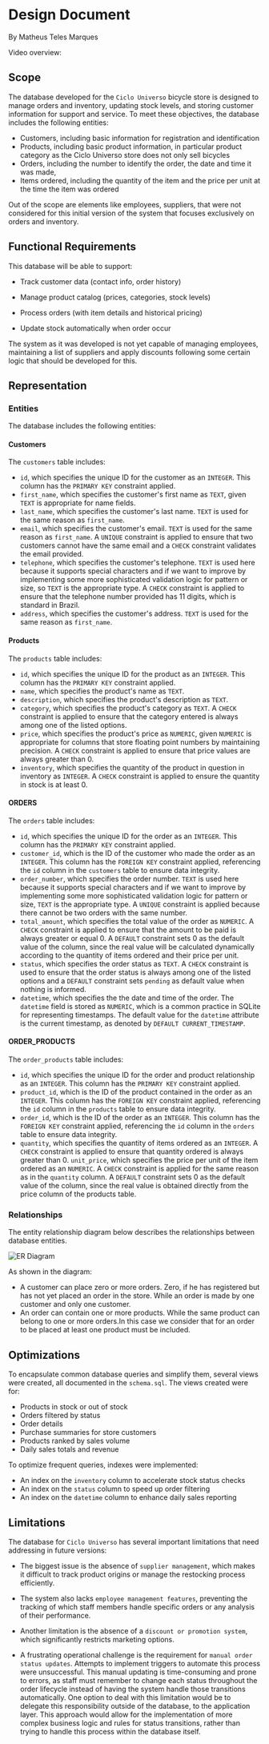 # Design Document

By Matheus Teles Marques

Video overview: <URL HERE>

## Scope

The database developed for the `Ciclo Universo` bicycle store is designed to manage orders and inventory, updating stock levels, and storing customer information for support and service. To meet these objectives, the database includes the following entities:

* Customers, including basic information for registration and identification
* Products, including basic product information, in particular product category as the Ciclo Universo store does not only sell bicycles
* Orders, including the number to identify the order, the date and time it was made,
* Items ordered, including the quantity of the item and the price per unit at the time the item was ordered

Out of the scope are elements like employees, suppliers, that were not considered for this initial version of the system that focuses exclusively on orders and inventory.

## Functional Requirements

This database will be able to support:

* Track customer data (contact info, order history)

* Manage product catalog (prices, categories, stock levels)

* Process orders (with item details and historical pricing)

* Update stock automatically when order occur

The system as it was developed is not yet capable of managing employees, maintaining a list of suppliers and apply discounts following some certain logic that should be developed for this.

## Representation

### Entities
The database includes the following entities:

#### Customers

The `customers` table includes:

* `id`, which specifies the unique ID for the customer as an `INTEGER`. This column has the `PRIMARY KEY` constraint applied.
* `first_name`, which specifies the customer's first name as `TEXT`, given `TEXT` is appropriate for name fields.
* `last_name`, which specifies the customer's last name. `TEXT` is used for the same reason as `first_name`.
* `email`, which specifies the customer's email. `TEXT` is used for the same reason as `first_name`. A `UNIQUE` constraint is applied to ensure that two customers cannot have the same email and a `CHECK` constraint validates the email provided.
* `telephone`, which specifies the customer's telephone. `TEXT` is used here because it supports special characters and if we want to improve by implementing some more sophisticated validation logic for pattern or size, so `TEXT` is the appropriate type. A `CHECK` constraint is applied to ensure that the telephone number provided has 11 digits, which is standard in Brazil.
* `address`, which specifies the customer's address. `TEXT` is used for the same reason as `first_name`.

#### Products

The `products` table includes:

* `id`, which specifies the unique ID for the product as an `INTEGER`. This column has the `PRIMARY KEY` constraint applied.
* `name`, which specifies the product's name as `TEXT`.
* `description`, which specifies the product's description as `TEXT`.
* `category`, which specifies the product's category as `TEXT`. A `CHECK` constraint is applied to ensure that the category entered is always among one of the listed options.
* `price`, which specifies the product's price as `NUMERIC`, given `NUMERIC` is appropriate for columns that store floating point numbers by maintaining precision. A `CHECK` constraint is applied to ensure that price values ​​are always greater than 0.
* `inventory`, which specifies the quantity of the product in question in inventory as `INTEGER`. A `CHECK` constraint is applied to ensure the quantity in stock is at least 0.

#### ORDERS

The `orders` table includes:

* `id`, which specifies the unique ID for the order as an `INTEGER`. This column has the `PRIMARY KEY` constraint applied.
* `customer_id`, which is the ID of the customer who made the order as an `INTEGER`. This column has the `FOREIGN KEY` constraint applied, referencing the `id` column in the `customers` table to ensure data integrity.
* `order_number`, which specifies the order number. `TEXT` is used here because it supports special characters and if we want to improve by implementing some more sophisticated validation logic for pattern or size, `TEXT` is the appropriate type. A `UNIQUE` constraint is applied because there cannot be two orders with the same number.
* `total_amount`, which specifies the total value of the order as `NUMERIC`. A `CHECK` constraint is applied to ensure that the amount to be paid is always greater or equal 0. A `DEFAULT` constraint sets 0 as the default value of the column, since the real value will be calculated dynamically according to the quantity of items ordered and their price per unit.
* `status`, which specifies the order status as `TEXT`. A `CHECK` constraint is used to ensure that the order status is always among one of the listed options and a `DEFAULT` constraint sets `pending` as default value when nothing is informed.
* `datetime`, which specifies the the date and time of the order. The `datetime` field is stored as `NUMERIC`, which is a common practice in SQLite for representing timestamps. The default value for the `datetime` attribute is the current timestamp, as denoted by `DEFAULT CURRENT_TIMESTAMP`.

#### ORDER_PRODUCTS

The `order_products` table includes:

* `id`, which specifies the unique ID for the order and product relationship as an `INTEGER`. This column has the `PRIMARY KEY` constraint applied.
* `product_id`, which is the ID of the product contained in the order as an `INTEGER`. This column has the `FOREIGN KEY` constraint applied, referencing the `id` column in the `products` table to ensure data integrity.
* `order_id`, which is the ID of the order as an `INTEGER`. This column has the `FOREIGN KEY` constraint applied, referencing the `id` column in the `orders` table to ensure data integrity.
* `quantity`, which specifies the quantity of items ordered as an `INTEGER`. A `CHECK` constraint is applied to ensure that quantity ordered is always greater than 0.
`unit_price`, which specifies the price per unit of the item ordered as an `NUMERIC`. A `CHECK` constraint is applied for the same reason as in the `quantity` column. A `DEFAULT` constraint sets 0 as the default value of the column, since the real value is obtained directly from the price column of the products table.

### Relationships

The entity relationship diagram below describes the relationships between database entities.

![ER Diagram](assets/diagram.png)

As shown in the diagram:

* A customer can place zero or more orders. Zero, if he has registered but has not yet placed an order in the store. While an order is made by one customer and only one customer.
* An order can contain one or more products. While the same product can belong to one or more orders.In this case we consider that for an order to be placed at least one product must be included.


## Optimizations

To encapsulate common database queries and simplify them, several views were created, all documented in the `schema.sql`. The views created were for:

* Products in stock or out of stock
* Orders filtered by status
* Order details
* Purchase summaries for store customers
* Products ranked by sales volume
* Daily sales totals and revenue

To optimize frequent queries, indexes were implemented:

* An index on the `inventory` column to accelerate stock status checks
* An index on the `status` column to speed up order filtering
* An index on the `datetime` column to enhance daily sales reporting


## Limitations

The database for `Ciclo Universo` has several important limitations that need addressing in future versions:

* The biggest issue is the absence of `supplier management`, which makes it difficult to track product origins or manage the restocking process efficiently.

* The system also lacks `employee management features`, preventing the tracking of which staff members handle specific orders or any analysis of their performance.

* Another limitation is the absence of a `discount or promotion system`, which significantly restricts marketing options.

* A frustrating operational challenge is the requirement for `manual order status updates`. Attempts to implement triggers to automate this process were unsuccessful. This manual updating is time-consuming and prone to errors, as staff must remember to change each status throughout the order lifecycle instead of having the system handle those transitions automatically. One option to deal with this limitation would be to delegate this responsibility outside of the database, to the application layer. This approach would allow for the implementation of more complex business logic and rules for status transitions, rather than trying to handle this process within the database itself.

